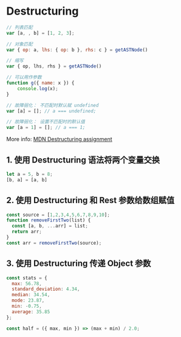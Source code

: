 # Destructuring

```js
// 列表匹配
var [a, , b] = [1, 2, 3];

// 对象匹配
var { op: a, lhs: { op: b }, rhs: c } = getASTNode()

// 缩写
var { op, lhs, rhs } = getASTNode()

// 可以用作参数
function g({ name: x }) {
    console.log(x);
}

// 故障弱化： 不匹配时默认赋 undefined
var [a] = []; // a === undefined;

// 故障弱化： 设置不匹配时的默认值
var [a = 1] = []; // a === 1;
```

More info: [MDN Destructuring assignment](https://developer.mozilla.org/en-US/docs/Web/JavaScript/Reference/Operators/Destructuring_assignment)  

## 1. 使用 Destructuring 语法将两个变量交换

```js
let a = 5, b = 8;
[b, a] = [a, b]
```

## 2. 使用 Destructuring 和 Rest 参数给数组赋值

```js
const source = [1,2,3,4,5,6,7,8,9,10];
function removeFirstTwo(list) {
  const [a, b, ...arr] = list;
  return arr;
}
const arr = removeFirstTwo(source);
```

## 3. 使用 Destructuring 传递 Object 参数

```js
const stats = {
  max: 56.78,
  standard_deviation: 4.34,
  median: 34.54,
  mode: 23.87,
  min: -0.75,
  average: 35.85
};

const half = ({ max, min }) => (max + min) / 2.0; 
```
